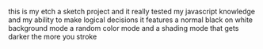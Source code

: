 this is my etch a sketch project and it really tested my javascript knowledge and my ability to make logical decisions it features a normal black on white background mode a random color mode and a shading mode that gets darker the more you stroke 
